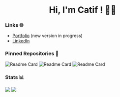 <h1 align='center'>Hi, I'm Catif ! 😶‍🌫️ </h1>

### Links 🌐

- <a href="https://catif.me">Portfolio</a> (new version in progress)
- <a href="https://www.linkedin.com/in/bradley-barbier/">LinkedIn</a>

### Pinned Repositories 📌

![Readme Card](https://github-readme-stats.vercel.app/api/pin/?username=Catif&repo=Record-Live-WebRTC&theme=github_dark&hide_border=true)
![Readme Card](https://github-readme-stats.vercel.app/api/pin/?username=Catif&repo=LP-PTUT_Scudo&theme=github_dark&hide_border=true)
![Readme Card](https://github-readme-stats.vercel.app/api/pin/?username=Catif&repo=tips.catif.me&theme=github_dark&hide_border=true)

### Stats 📊

<div>
  <img align="top" src="https://github-readme-stats.vercel.app/api?username=Catif&count_private=true&theme=github_dark&hide_border=true&show_icons=true">
  <img align="top" src="https://github-readme-stats.vercel.app/api/top-langs/?username=Catif&theme=github_dark&hide_border=true">
</div>
